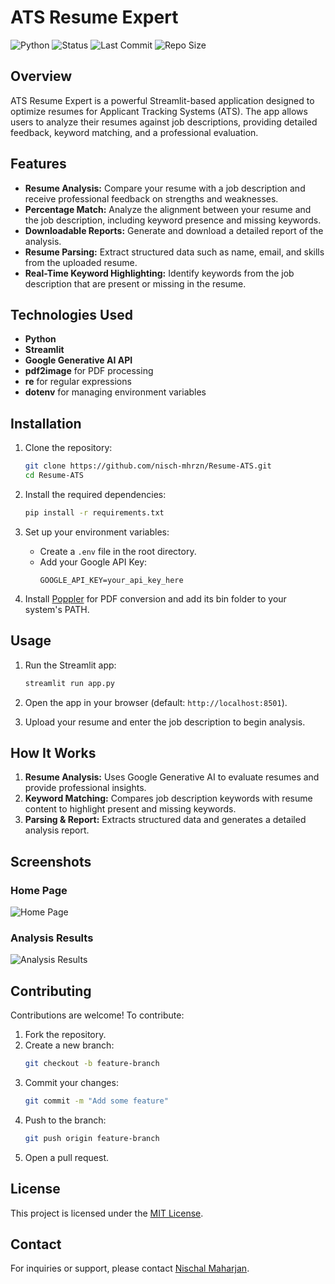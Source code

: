 # ATS Resume Expert

![Python](https://img.shields.io/badge/Python-3.8%2B-blue?style=flat-square)
![Status](https://img.shields.io/badge/Status-Completed-success?style=flat-square)
![Last Commit](https://img.shields.io/github/last-commit/nisch-mhrzn/Resume-ATS?style=flat-square)
![Repo Size](https://img.shields.io/github/repo-size/nisch-mhrzn/Resume-ATS?style=flat-square)

## Overview
ATS Resume Expert is a powerful Streamlit-based application designed to optimize resumes for Applicant Tracking Systems (ATS). The app allows users to analyze their resumes against job descriptions, providing detailed feedback, keyword matching, and a professional evaluation.

## Features
- **Resume Analysis:** Compare your resume with a job description and receive professional feedback on strengths and weaknesses.
- **Percentage Match:** Analyze the alignment between your resume and the job description, including keyword presence and missing keywords.
- **Downloadable Reports:** Generate and download a detailed report of the analysis.
- **Resume Parsing:** Extract structured data such as name, email, and skills from the uploaded resume.
- **Real-Time Keyword Highlighting:** Identify keywords from the job description that are present or missing in the resume.

## Technologies Used
- **Python**
- **Streamlit**
- **Google Generative AI API**
- **pdf2image** for PDF processing
- **re** for regular expressions
- **dotenv** for managing environment variables

## Installation
1. Clone the repository:
   ```bash
   git clone https://github.com/nisch-mhrzn/Resume-ATS.git
   cd Resume-ATS
   ```

2. Install the required dependencies:
   ```bash
   pip install -r requirements.txt
   ```

3. Set up your environment variables:
   - Create a `.env` file in the root directory.
   - Add your Google API Key:
     ```
     GOOGLE_API_KEY=your_api_key_here
     ```

4. Install [Poppler](http://blog.alivate.com.au/poppler-windows/) for PDF conversion and add its bin folder to your system's PATH.

## Usage
1. Run the Streamlit app:
   ```bash
   streamlit run app.py
   ```

2. Open the app in your browser (default: `http://localhost:8501`).

3. Upload your resume and enter the job description to begin analysis.

## How It Works
1. **Resume Analysis:** Uses Google Generative AI to evaluate resumes and provide professional insights.
2. **Keyword Matching:** Compares job description keywords with resume content to highlight present and missing keywords.
3. **Parsing & Report:** Extracts structured data and generates a detailed analysis report.

## Screenshots
### Home Page
![Home Page]()

### Analysis Results
![Analysis Results]()

## Contributing
Contributions are welcome! To contribute:
1. Fork the repository.
2. Create a new branch:
   ```bash
   git checkout -b feature-branch
   ```
3. Commit your changes:
   ```bash
   git commit -m "Add some feature"
   ```
4. Push to the branch:
   ```bash
   git push origin feature-branch
   ```
5. Open a pull request.

## License
This project is licensed under the [MIT License](LICENSE).

## Contact
For inquiries or support, please contact [Nischal Maharjan](mailto:nischal.maharjan1233@gmail.com).

